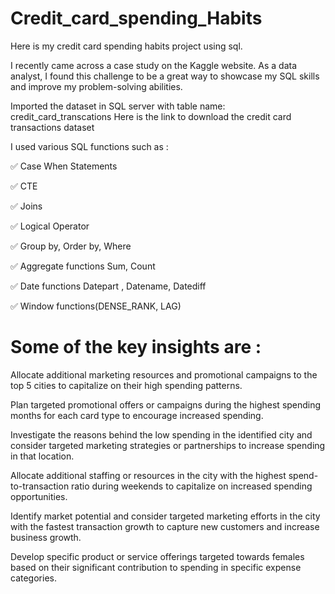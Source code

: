 # Credit_card_spending_Habits
Here is my credit card spending habits project using sql.


I recently came across a case study on the Kaggle website. As a data analyst, I found this challenge to be a great way to showcase my SQL skills and improve my problem-solving abilities.

Imported the dataset in SQL server with table name: credit_card_transcations
Here is the link to download the credit card transactions dataset

I used various SQL functions such as :

✅ Case When Statements

✅ CTE

✅ Joins

✅ Logical Operator

✅ Group by, Order by, Where

✅ Aggregate functions Sum, Count

✅ Date functions Datepart , Datename, Datediff

✅ Window functions(DENSE_RANK, LAG)

# Some of the key insights are :

Allocate additional marketing resources and promotional campaigns to the top 5 cities to capitalize on their high spending patterns.

Plan targeted promotional offers or campaigns during the highest spending months for each card type to encourage increased spending.

Investigate the reasons behind the low spending in the identified city and consider targeted marketing strategies or partnerships to increase spending in that location.

Allocate additional staffing or resources in the city with the highest spend-to-transaction ratio during weekends to capitalize on increased spending opportunities.

Identify market potential and consider targeted marketing efforts in the city with the fastest transaction growth to capture new customers and increase business growth.

Develop specific product or service offerings targeted towards females based on their significant contribution to spending in specific expense categories.
